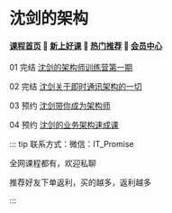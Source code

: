 # 沈剑的架构

#### [**课程首页**](../../README.md) 💖 [**新上好课**](./xshk.md) 💖 [**热门推荐**](./rmtj.md) 💖 [**会员中心**](./vip.md)

01 完结 [沈剑的架构师训练营第一期](https://www.jiagoushi.tech/detail/term_5ee4b1511ac29_g5N7NL/25)

02 完结 [沈剑关于即时通讯架构的一切](https://www.jiagoushi.tech/detail/p_605ae917e4b007b4183a38e9/6)

03 预约 [沈剑带你成为架构师](https://www.jiagoushi.tech/detail/p_601264e5e4b0f176aecca396/8)

04 预约 [沈剑的业务架构速成课](https://www.jiagoushi.tech/detail/p_601264e5e4b0f176aecca396/8)

::: tip
联系方式：微信：IT_Promise

全网课程都有，欢迎私聊

推荐好友下单返利，买的越多，返利越多

:::